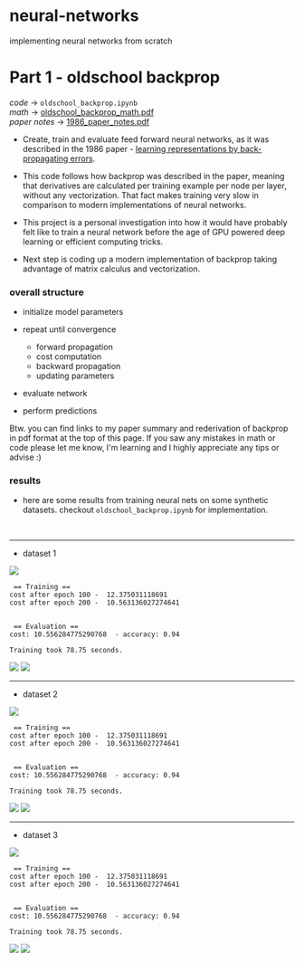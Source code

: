 # neural-networks
implementing neural networks from scratch


# Part 1 - oldschool backprop

*code* ->  `oldschool_backprop.ipynb`<br/>
*math* -> [oldschool_backprop_math.pdf](https://drive.google.com/file/d/1CyWY_l45qt3L472i1gKYZZ-1p_kI1CZ-/view?usp=sharing)<br/>
*paper notes* ->  [1986_paper_notes.pdf](https://drive.google.com/file/d/1s9uBUUkVPkQKjbyPZ0fTKKgNLEWkoKxu/view?usp=sharing)<br/>

 * Create, train and evaluate feed forward neural networks, as it was described in the 1986 paper - [learning representations by back-propagating errors](https://www.iro.umontreal.ca/~vincentp/ift3395/lectures/backprop_old.pdf).


* This code follows how backprop was described in the paper, meaning that derivatives are calculated per training example per node per layer, without any vectorization. That fact makes training very slow in comparison to modern implementations of neural networks.

* This project is a personal investigation into how it would have probably felt like to train a neural network before the age of GPU powered deep learning or efficient computing tricks.

* Next step is coding up a modern implementation of backprop taking advantage of matrix calculus and vectorization.


### overall structure

  - initialize model parameters

  - repeat until convergence
    - forward propagation 
    - cost computation
    - backward propagation
    - updating parameters
  - evaluate network

  - perform predictions

Btw. you can find links to my paper summary and rederivation of backprop in pdf format at the top of this page. If you saw any mistakes in math or code please let me know, I'm learning and I highly appreciate any tips or advise :)

### results

- here are some results from training neural nets on some synthetic datasets. checkout `oldschool_backprop.ipynb` for implementation.
<br/>

---
- dataset 1

![](https://github.com/panahiparham/neural-networks/blob/main/assets/p1_r1_1.png?raw=true)

```
 == Training == 
cost after epoch 100 -  12.375031118691
cost after epoch 200 -  10.563136027274641


 == Evaluation == 
cost: 10.556284775290768  - accuracy: 0.94

Training took 78.75 seconds.
```
![](https://github.com/panahiparham/neural-networks/blob/main/assets/p1_r1_2.png?raw=true)
![](https://github.com/panahiparham/neural-networks/blob/main/assets/p1_r1_3.png?raw=true)

---
- dataset 2

![](https://github.com/panahiparham/neural-networks/blob/main/assets/p1_r2_1.png?raw=true)

```
 == Training == 
cost after epoch 100 -  12.375031118691
cost after epoch 200 -  10.563136027274641


 == Evaluation == 
cost: 10.556284775290768  - accuracy: 0.94

Training took 78.75 seconds.
```
![](https://github.com/panahiparham/neural-networks/blob/main/assets/p1_r2_2.png?raw=true)
![](https://github.com/panahiparham/neural-networks/blob/main/assets/p1_r2_3.png?raw=true)

---
- dataset 3

![](https://github.com/panahiparham/neural-networks/blob/main/assets/p1_r3_1.png?raw=true)

```
 == Training == 
cost after epoch 100 -  12.375031118691
cost after epoch 200 -  10.563136027274641


 == Evaluation == 
cost: 10.556284775290768  - accuracy: 0.94

Training took 78.75 seconds.
```
![](https://github.com/panahiparham/neural-networks/blob/main/assets/p1_r3_2.png?raw=true)
![](https://github.com/panahiparham/neural-networks/blob/main/assets/p1_r3_3.png?raw=true)
<br/>
